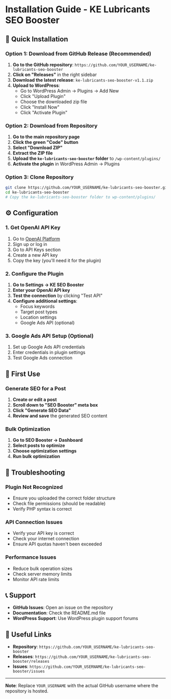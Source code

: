 # Installation Guide - KE Lubricants SEO Booster

## 🚀 Quick Installation

### Option 1: Download from GitHub Release (Recommended)
1. **Go to the GitHub repository**: `https://github.com/YOUR_USERNAME/ke-lubricants-seo-booster`
2. **Click on "Releases"** in the right sidebar
3. **Download the latest release**: `ke-lubricants-seo-booster-v1.1.zip`
4. **Upload to WordPress**:
   - Go to WordPress Admin → Plugins → Add New
   - Click "Upload Plugin"
   - Choose the downloaded zip file
   - Click "Install Now"
   - Click "Activate Plugin"

### Option 2: Download from Repository
1. **Go to the main repository page**
2. **Click the green "Code" button**
3. **Select "Download ZIP"**
4. **Extract the ZIP file**
5. **Upload the `ke-lubricants-seo-booster` folder** to `/wp-content/plugins/`
6. **Activate the plugin** in WordPress Admin → Plugins

### Option 3: Clone Repository
```bash
git clone https://github.com/YOUR_USERNAME/ke-lubricants-seo-booster.git
cd ke-lubricants-seo-booster
# Copy the ke-lubricants-seo-booster folder to wp-content/plugins/
```

## ⚙️ Configuration

### 1. Get OpenAI API Key
1. Go to [OpenAI Platform](https://platform.openai.com/)
2. Sign up or log in
3. Go to API Keys section
4. Create a new API key
5. Copy the key (you'll need it for the plugin)

### 2. Configure the Plugin
1. **Go to Settings → KE SEO Booster**
2. **Enter your OpenAI API key**
3. **Test the connection** by clicking "Test API"
4. **Configure additional settings**:
   - Focus keywords
   - Target post types
   - Location settings
   - Google Ads API (optional)

### 3. Google Ads API Setup (Optional)
1. Set up Google Ads API credentials
2. Enter credentials in plugin settings
3. Test Google Ads connection

## 🎯 First Use

### Generate SEO for a Post
1. **Create or edit a post**
2. **Scroll down to "SEO Booster" meta box**
3. **Click "Generate SEO Data"**
4. **Review and save** the generated SEO content

### Bulk Optimization
1. **Go to SEO Booster → Dashboard**
2. **Select posts to optimize**
3. **Choose optimization settings**
4. **Run bulk optimization**

## 🐛 Troubleshooting

### Plugin Not Recognized
- Ensure you uploaded the correct folder structure
- Check file permissions (should be readable)
- Verify PHP syntax is correct

### API Connection Issues
- Verify your API key is correct
- Check your internet connection
- Ensure API quotas haven't been exceeded

### Performance Issues
- Reduce bulk operation sizes
- Check server memory limits
- Monitor API rate limits

## 📞 Support

- **GitHub Issues**: Open an issue on the repository
- **Documentation**: Check the README.md file
- **WordPress Support**: Use WordPress plugin support forums

## 🔗 Useful Links

- **Repository**: `https://github.com/YOUR_USERNAME/ke-lubricants-seo-booster`
- **Releases**: `https://github.com/YOUR_USERNAME/ke-lubricants-seo-booster/releases`
- **Issues**: `https://github.com/YOUR_USERNAME/ke-lubricants-seo-booster/issues`

---

**Note**: Replace `YOUR_USERNAME` with the actual GitHub username where the repository is hosted. 